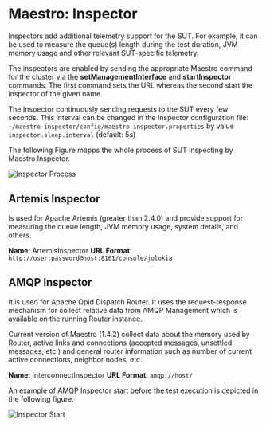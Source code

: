 Maestro: Inspector
============

Inspectors add additional telemetry support for the SUT. For example, it can be used to measure
the queue(s) length during the test duration, JVM memory usage and other relevant SUT-specific telemetry.

The inspectors are enabled by sending the appropriate Maestro command for the cluster via the 
**setManagementInterface** and **startInspector** commands. The first command sets the URL whereas the second start
the inspector of the given name.

The Inspector continuously sending requests to the SUT every few seconds. This interval can be changed in the Inspector configuration file: 
`~/maestro-inspector/config/maestro-inspector.properties` by value `inspector.sleep.interval` (default: 5s)

The following Figure mapps the whole process of SUT inspecting by Maestro Inspector.

![Inspector Process](figures/inspector_process.png)

Artemis Inspector
----

Is used for Apache Artemis (greater than 2.4.0) and provide support for measuring the queue length, JVM memory usage, 
system details, and others.

**Name**: ArtemisInspector
**URL Format**: ```http://user:password@host:8161/console/jolokia```

AMQP Inspector
----

It is used for Apache Qpid Dispatch Router. It uses the request-response mechanism for collect relative data from AMQP Management which is available on the running Router instance.

Current version of Maestro (1.4.2) collect data about the memory used by Router,
active links and connections (accepted messages, unsettled messages, etc.) and general router 
information such as number of current active connections, neighbor nodes, etc.


**Name**: InterconnectInspector
**URL Format**: ```amqp://host/```

An example of AMQP Inspector start before the test execution is depicted in the following figure.

![Inspector Start](figures/inspector_start.png)